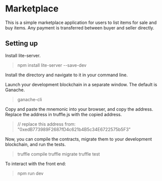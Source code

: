 # Marketplace

This is a simple marketplace application for users to list items for sale and buy items. Any payment is transferred between buyer and seller directly.

## Setting up

Install lite-server.

> npm install lite-server --save-dev

Install the directory and navigate to it in your command line.

Launch your development blockchain in a separate window. The default is Ganache.

> ganache-cli

Copy and paste the mnemonic into your browser, and copy the address. Replace the address in truffle.js with the copied address.

> // replace this address
> from: "0xedB773989F2687fD4c621b4B5c34E6722575b5F3"

Now, you can compile the contracts, migrate them to your development blockchain, and run the tests.

> truffle compile
> truffle migrate
> truffle test

To interact with the front end:

> npm run dev
